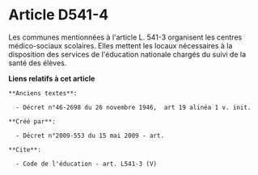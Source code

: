 # Article D541-4

Les communes mentionnées à l'article L. 541-3 organisent les centres médico-sociaux scolaires. Elles mettent les locaux
nécessaires à la disposition des services de l'éducation nationale chargés du suivi de la santé des élèves.

**Liens relatifs à cet article**

	**Anciens textes**:

	  - Décret n°46-2698 du 26 novembre 1946,  art 19 alinéa 1 v. init.

	**Créé par**:

	  - Décret n°2009-553 du 15 mai 2009 - art.

	**Cite**:

	  - Code de l'éducation - art. L541-3 (V)
